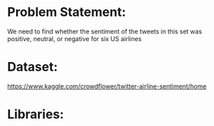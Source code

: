 # Problem Statement:<br>

We need to find whether the sentiment of the tweets in this set was positive, neutral, or negative for six US airlines

# Dataset:<br>

https://www.kaggle.com/crowdflower/twitter-airline-sentiment/home

# Libraries:<br>

